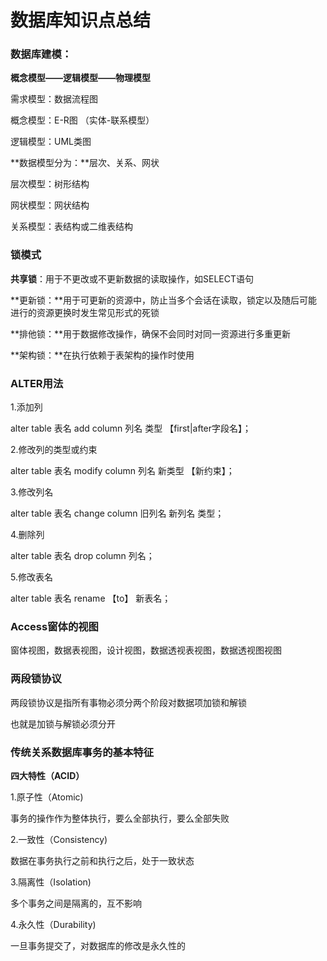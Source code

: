 # 数据库知识点总结

### **数据库建模：**

**概念模型——逻辑模型——物理模型**

需求模型：数据流程图

概念模型：E-R图 （实体-联系模型）

逻辑模型：UML类图



**数据模型分为：**层次、关系、网状

层次模型：树形结构

网状模型：网状结构

关系模型：表结构或二维表结构



### **锁模式**

**共享锁**：用于不更改或不更新数据的读取操作，如SELECT语句

**更新锁：**用于可更新的资源中，防止当多个会话在读取，锁定以及随后可能进行的资源更换时发生常见形式的死锁

**排他锁：**用于数据修改操作，确保不会同时对同一资源进行多重更新

**架构锁：**在执行依赖于表架构的操作时使用



### ALTER用法

1.添加列

alter table 表名 add column 列名 类型 【first|after字段名】；

2.修改列的类型或约束

alter table 表名 modify column 列名 新类型 【新约束】；

3.修改列名

alter table 表名 change column 旧列名 新列名 类型；

4.删除列

alter table 表名 drop column 列名；

5.修改表名

alter table 表名 rename 【to】 新表名；



### Access窗体的视图

窗体视图，数据表视图，设计视图，数据透视表视图，数据透视图视图



### 两段锁协议

两段锁协议是指所有事物必须分两个阶段对数据项加锁和解锁

也就是加锁与解锁必须分开

### 传统关系数据库事务的基本特征

**四大特性（ACID）**

1.原子性（Atomic)

事务的操作作为整体执行，要么全部执行，要么全部失败

2.一致性（Consistency)

数据在事务执行之前和执行之后，处于一致状态

3.隔离性（Isolation)

多个事务之间是隔离的，互不影响

4.永久性（Durability)

一旦事务提交了，对数据库的修改是永久性的